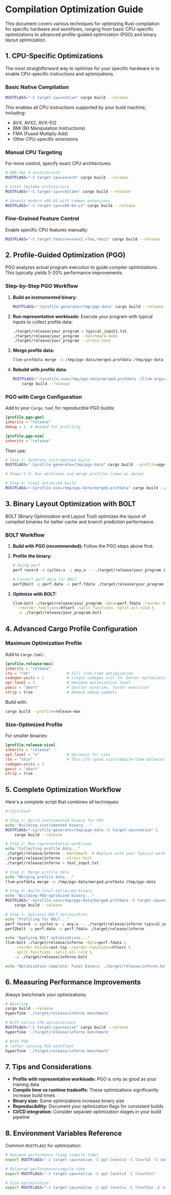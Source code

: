 # Compilation Optimization Guide

This document covers various techniques for optimizing Rust compilation for specific hardware and workflows, ranging from basic CPU-specific optimizations to advanced profile-guided optimization (PGO) and binary layout optimization.

## 1. CPU-Specific Optimizations

The most straightforward way to optimize for your specific hardware is to enable CPU-specific instructions and optimizations.

### Basic Native Compilation

```bash
RUSTFLAGS="-C target-cpu=native" cargo build --release
```

This enables all CPU instructions supported by your build machine, including:
- AVX, AVX2, AVX-512
- BMI (Bit Manipulation Instructions)
- FMA (Fused Multiply-Add)
- Other CPU-specific extensions

### Manual CPU Targeting

For more control, specify exact CPU architectures:

```bash
# AMD Zen 4 architecture
RUSTFLAGS="-C target-cpu=znver4" cargo build --release

# Intel Skylake architecture
RUSTFLAGS="-C target-cpu=skylake" cargo build --release

# Generic modern x86-64 with common extensions
RUSTFLAGS="-C target-cpu=x86-64-v3" cargo build --release
```

### Fine-Grained Feature Control

Enable specific CPU features manually:

```bash
RUSTFLAGS="-C target-feature=+avx2,+fma,+bmi2" cargo build --release
```

## 2. Profile-Guided Optimization (PGO)

PGO analyzes actual program execution to guide compiler optimizations. This typically yields 5-20% performance improvements.

### Step-by-Step PGO Workflow

1. **Build an instrumented binary:**
   ```bash
   RUSTFLAGS="-Cprofile-generate=/tmp/pgo-data" cargo build --release
   ```

2. **Run representative workloads:**
   Execute your program with typical inputs to collect profile data:
   ```bash
   ./target/release/your_program < typical_input1.txt
   ./target/release/your_program --benchmark-mode
   ./target/release/your_program --stress-test
   ```

3. **Merge profile data:**
   ```bash
   llvm-profdata merge -o /tmp/pgo-data/merged.profdata /tmp/pgo-data
   ```

4. **Rebuild with profile data:**
   ```bash
   RUSTFLAGS="-Cprofile-use=/tmp/pgo-data/merged.profdata -Cllvm-args=-pgo-warn-missing-function" \
       cargo build --release
   ```

### PGO with Cargo Configuration

Add to your `Cargo.toml` for reproducible PGO builds:

```toml
[profile.pgo-gen]
inherits = "release"
debug = 1  # Needed for profiling

[profile.pgo-use]
inherits = "release"
```

Then use:
```bash
# Step 1: Generate instrumented build
RUSTFLAGS="-Cprofile-generate=/tmp/pgo-data" cargo build --profile=pgo-gen

# Steps 2-3: Run workloads and merge profiles (same as above)

# Step 4: Final optimized build
RUSTFLAGS="-Cprofile-use=/tmp/pgo-data/merged.profdata" cargo build --profile=pgo-use
```

## 3. Binary Layout Optimization with BOLT

BOLT (Binary Optimization and Layout Tool) optimizes the layout of compiled binaries for better cache and branch prediction performance.

### BOLT Workflow

1. **Build with PGO (recommended):**
   Follow the PGO steps above first.

2. **Profile the binary:**
   ```bash
   # Using perf
   perf record -e cycles:u -j any,u -- ./target/release/your_program input.txt

   # Convert perf data for BOLT
   perf2bolt -p perf.data -o perf.fdata ./target/release/your_program
   ```

3. **Optimize with BOLT:**
   ```bash
   llvm-bolt ./target/release/your_program -data=perf.fdata -reorder-blocks=ext-tsp \
     -reorder-functions=hfsort -split-functions -split-all-cold \
     -o ./target/release/your_program.bolt
   ```

## 4. Advanced Cargo Profile Configuration

### Maximum Optimization Profile

Add to `Cargo.toml`:

```toml
[profile.release-max]
inherits = "release"
lto = "fat"                # Full link-time optimization
codegen-units = 1          # Single codegen unit for better optimization
opt-level = 3              # Maximum optimization level
panic = "abort"            # Smaller binaries, faster execution
strip = true               # Remove debug symbols
```

Build with:
```bash
cargo build --profile=release-max
```

### Size-Optimized Profile

For smaller binaries:

```toml
[profile.release-size]
inherits = "release"
opt-level = "s"            # Optimize for size
lto = "thin"               # Thin LTO (good size/compile-time balance)
codegen-units = 1
panic = "abort"
strip = true
```

## 5. Complete Optimization Workflow

Here's a complete script that combines all techniques:

```bash
#!/bin/bash

# Step 1: Build instrumented binary for PGO
echo "Building instrumented binary..."
RUSTFLAGS="-Cprofile-generate=/tmp/pgo-data -C target-cpu=native" \
    cargo build --release

# Step 2: Run representative workloads
echo "Collecting profile data..."
./target/release/inferno --benchmark  # Replace with your typical workloads
./target/release/inferno --stress-test
./target/release/inferno < test_input.txt

# Step 3: Merge profile data
echo "Merging profile data..."
llvm-profdata merge -o /tmp/pgo-data/merged.profdata /tmp/pgo-data

# Step 4: Build final optimized binary
echo "Building PGO-optimized binary..."
RUSTFLAGS="-Cprofile-use=/tmp/pgo-data/merged.profdata -C target-cpu=native -Cllvm-args=-pgo-warn-missing-function" \
    cargo build --release

# Step 5: Optional BOLT optimization
echo "Profiling for BOLT..."
perf record -e cycles:u -j any,u -- ./target/release/inferno typical_workload.txt
perf2bolt -p perf.data -o perf.fdata ./target/release/inferno

echo "Applying BOLT optimizations..."
llvm-bolt ./target/release/inferno -data=perf.fdata \
    -reorder-blocks=ext-tsp -reorder-functions=hfsort \
    -split-functions -split-all-cold \
    -o ./target/release/inferno.bolt

echo "Optimization complete! Final binary: ./target/release/inferno.bolt"
```

## 6. Measuring Performance Improvements

Always benchmark your optimizations:

```bash
# Baseline
cargo build --release
hyperfine './target/release/inferno benchmark'

# With native CPU optimizations
RUSTFLAGS="-C target-cpu=native" cargo build --release
hyperfine './target/release/inferno benchmark'

# With PGO
# (after running PGO workflow)
hyperfine './target/release/inferno benchmark'
```

## 7. Tips and Considerations

- **Profile with representative workloads:** PGO is only as good as your training data
- **Compile time vs runtime tradeoffs:** These optimizations significantly increase build times
- **Binary size:** Some optimizations increase binary size
- **Reproducibility:** Document your optimization flags for consistent builds
- **CI/CD integration:** Consider separate optimization stages in your build pipeline

## 8. Environment Variables Reference

Common `RUSTFLAGS` for optimization:

```bash
# Maximum performance (long compile time)
export RUSTFLAGS="-C target-cpu=native -C opt-level=3 -C lto=fat -C codegen-units=1"

# Balanced performance/compile-time
export RUSTFLAGS="-C target-cpu=native -C opt-level=3 -C lto=thin"

# Size optimization
export RUSTFLAGS="-C target-cpu=native -C opt-level=s -C lto=thin -C strip=symbols"
```